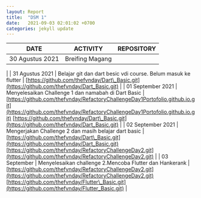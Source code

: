 ```yaml
---
layout: Report
title:  "DSM 1"
date:   2021-09-03 02:01:02 +0700
categories: jekyll update
---
```

| DATE | ACTIVITY | REPOSITORY |
| --- | --- | --- |
| 30 Agustus 2021 | Breifing Magang |
 |
| 31 Agustus 2021 | Belajar git dan dart besic vdi course. Belum masuk ke flutter | [https://github.com/thefvnday/Dart\_Basic.git](https://github.com/thefvnday/Dart_Basic.git)
 |
| 01 September 2021 | Menyelesaikan Challenge 1 dan namabah di Dart Basic | [https://github.com/thefvnday/RefactoryChallengeDay1Portofolio.github.io.git](https://github.com/thefvnday/RefactoryChallengeDay1Portofolio.github.io.git)
[https://github.com/thefvnday/Dart\_Basic.git](https://github.com/thefvnday/Dart_Basic.git)
 |
| 02 September 2021 | Mengerjakan Challenge 2 dan masih belajar dart basic |
[https://github.com/thefvnday/Dart\_Basic.git](https://github.com/thefvnday/Dart_Basic.git)
[https://github.com/thefvnday/RefactoryChallengeDay2.git](https://github.com/thefvnday/RefactoryChallengeDay2.git)
 |
| 03 September | Menyelesaikan challenge 2.Mencoba Flutter dan Hankerank | [https://github.com/thefvnday/RefactoryChallengeDay2.git](https://github.com/thefvnday/RefactoryChallengeDay2.git)
[https://github.com/thefvnday/Flutter\_Basic.git](https://github.com/thefvnday/Flutter_Basic.git)
 |